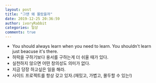 ```yaml
---
layout: post
title: "그땐 왜 몰랐을까"
date: 2019-12-25 20:36:59
author: ivoryRabbit
categories: 일상
comments: true
---
```


- You should always learn when you need to learn. You shouldn't learn just beacuse it's there.
- 허락을 구하기보다 용서를 구하는게 더 쉬울 때가 있다.
- 실천하지 않으면 어떤 창의성도 의미가 없다.
- 지금 당장 하고싶은 일을 해라.
- 사이드 프로젝트를 항상 갖고 있자.(재밌고, 가볍고, 몰두할 수 있는!)
